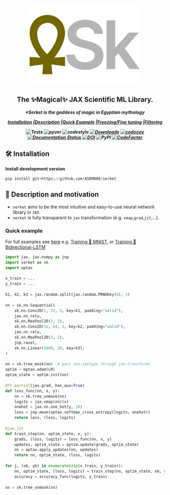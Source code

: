 <div align="center">
<img width="350px" src="assets/logo.svg"></div>

<h2 align="center">The ✨Magical✨ JAX Scientific ML Library.</h2>
<h5 align = "center"> *Serket is the goddess of magic in Egyptian mythology

[**Installation**](#Installation)
|[**Description**](#Description)
|[**Quick Example**](#QuickExample)
|[**Freezing/Fine tuning**](#Freezing)
|[**Filtering**](#Filtering)

![Tests](https://github.com/ASEM000/serket/actions/workflows/tests.yml/badge.svg)
![pyver](https://img.shields.io/badge/python-3.7%203.8%203.9%203.10-red)
![codestyle](https://img.shields.io/badge/codestyle-black-black)
[![Downloads](https://pepy.tech/badge/serket)](https://pepy.tech/project/serket)
[![codecov](https://codecov.io/gh/ASEM000/serket/branch/main/graph/badge.svg?token=C6NXOK9EVS)](https://codecov.io/gh/ASEM000/serket)
[![Documentation Status](https://readthedocs.org/projects/serket/badge/?version=latest)](https://serket.readthedocs.io/en/latest/?badge=latest)
[![DOI](https://zenodo.org/badge/526985786.svg)](https://zenodo.org/badge/latestdoi/526985786)
![PyPI](https://img.shields.io/pypi/v/serket)
[![CodeFactor](https://www.codefactor.io/repository/github/asem000/serket/badge)](https://www.codefactor.io/repository/github/asem000/serket)

</h5>

## 🛠️ Installation<a id="Installation"></a>

**Install development version**

```python
pip install git+https://github.com/ASEM000/serket
```

## 📖 Description and motivation<a id="Description"></a>

- `serket` aims to be the most intuitive and easy-to-use neural network library in `JAX`.
- `serket` is fully transparent to `jax` transformation (e.g. `vmap`,`grad`,`jit`,...).

### Quick example

For full examples see [here](https://serket.readthedocs.io/en/latest/examples.html) e.g. [Training 🚆 MNIST](https://serket.readthedocs.io/en/latest/notebooks/mnist.html), or [Training 🚆 Bidirectional-LSTM](https://serket.readthedocs.io/en/latest/notebooks/bilstm.html)

```python
import jax, jax.numpy as jnp
import serket as sk
import optax

x_train = ...
y_train = ...

k1, k2, k3 = jax.random.split(jax.random.PRNGKey(0), 3)

nn = sk.nn.Sequential(
    sk.nn.Conv2D(1, 32, 3, key=k1, padding="valid"),
    jax.nn.relu,
    sk.nn.MaxPool2D(2, 2),
    sk.nn.Conv2D(32, 64, 3, key=k2, padding="valid"),
    jax.nn.relu,
    sk.nn.MaxPool2D(2, 2),
    jnp.ravel,
    sk.nn.Linear(1600, 10, key=k3),
)

nn = sk.tree_mask(nn)  # pass non-jaxtype through jax-transforms
optim = optax.adam(LR)
optim_state = optim.init(nn)

@ft.partial(jax.grad, has_aux=True)
def loss_func(nn, x, y):
    nn = sk.tree_unmask(nn)
    logits = jax.vmap(nn)(x)
    onehot = jax.nn.one_hot(y, 10)
    loss = jnp.mean(optax.softmax_cross_entropy(logits, onehot))
    return loss, (loss, logits)

@jax.jit
def train_step(nn, optim_state, x, y):
    grads, (loss, logits) = loss_func(nn, x, y)
    updates, optim_state = optim.update(grads, optim_state)
    nn = optax.apply_updates(nn, updates)
    return nn, optim_state, (loss, logits)

for j, (xb, yb) in enumerate(zip(x_train, y_train)):
    nn, optim_state, (loss, logits) = train_step(nn, optim_state, xb, yb)
    accuracy = accuracy_func(logits, y_train)

nn = sk.tree_unmask(nn)
```